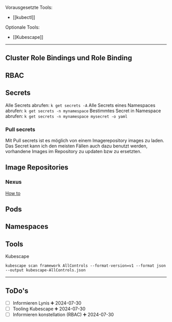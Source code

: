 
Vorausgesetzte Tools:
- [[kubectl]]

Optionale Tools:
- [[Kubescape]]

---

## Cluster Role Bindings und Role Binding

## RBAC

## Secrets

Alle Secrets abrufen:
`k get secrets -A`
Alle Secrets eines Namespaces abrufen:
`k get secrets -n mynamespace`
Bestimmtes Secret in Namespace abrufen:
`k get secrets -n mynamespace mysecret -o yaml`

### Pull secrets

Mit Pull secrets ist es möglich von einem Imagerepository images zu laden. Das Secret kann ich den meisten Fällen auch dazu benutzt werden, vorhandene Images im Repository zu updaten bzw zu ersetzten.

## Image Repositories

### Nexus

[How to](https://github.com/travelaudience/kubernetes-nexus/blob/master/docs/usage/using-nexus-with-docker.md)

## Pods

## Namespaces

## Tools

Kubescape 

```
kubescape scan framework AllControls --format-version=v1 --format json --output kubescape-AllControls.json
 ```

---

## ToDo's

- [ ] Informieren Lynis ➕ 2024-07-30
- [ ] Tooling Kubescape ➕ 2024-07-30 
- [ ] Informieren konstellation (RBAC) ➕ 2024-07-30 